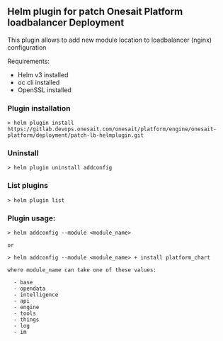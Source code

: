 ## Helm plugin for patch Onesait Platform loadbalancer Deployment

This plugin allows to add new module location to loadbalancer (nginx) configuration

Requirements:

- Helm v3 installed
- oc cli installed
- OpenSSL installed

### Plugin installation

```
> helm plugin install https://gitlab.devops.onesait.com/onesait/platform/engine/onesait-platform/deployment/patch-lb-helmplugin.git
```

### Uninstall

```
> helm plugin uninstall addconfig
```

### List plugins

```
> helm plugin list
```

### Plugin usage:

```
> helm addconfig --module <module_name>

or

> helm addconfig --module <module_name> + install platform_chart

where module_name can take one of these values:

  - base
  - opendata
  - intelligence
  - api
  - engine
  - tools
  - things
  - log
  - im
```
